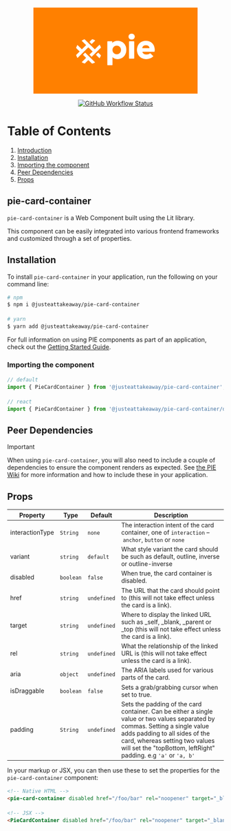 <p align="center">
  <img align="center" src="../../../readme_image.png" height="200" alt="">
</p>

<p align="center">
  <a href="https://www.npmjs.com/@justeattakeaway/pie-card-container">
    <img alt="GitHub Workflow Status" src="https://img.shields.io/npm/v/@justeattakeaway/pie-card-container.svg">
  </a>
</p>

# Table of Contents

1. [Introduction](#pie-card-container)
2. [Installation](#installation)
3. [Importing the component](#importing-the-component)
4. [Peer Dependencies](#peer-dependencies)
5. [Props](#props)

## pie-card-container

`pie-card-container` is a Web Component built using the Lit library.

This component can be easily integrated into various frontend frameworks and customized through a set of properties.


## Installation

To install `pie-card-container` in your application, run the following on your command line:

```bash
# npm
$ npm i @justeattakeaway/pie-card-container

# yarn
$ yarn add @justeattakeaway/pie-card-container
```

For full information on using PIE components as part of an application, check out the [Getting Started Guide](https://github.com/justeattakeaway/pie/wiki/Getting-started-with-PIE-Web-Components).


### Importing the component

```js
// default
import { PieCardContainer } from '@justeattakeaway/pie-card-container';

// react
import { PieCardContainer } from '@justeattakeaway/pie-card-container/dist/react';
```


## Peer Dependencies

> [!IMPORTANT]
> When using `pie-card-container`, you will also need to include a couple of dependencies to ensure the component renders as expected. See [the PIE Wiki](https://github.com/justeattakeaway/pie/wiki/Getting-started-with-PIE-Web-Components#expected-dependencies) for more information and how to include these in your application.

## Props

| Property        | Type      | Default     | Description                                                                                                                                                                                                                                     |
|---|---|-------------|------------------------------------------------------------------------------------------------------------------------------|
| interactionType | `String`  | `none`      | The interaction intent of the card container, one of `interaction` – `anchor`, `button` or `none`
| variant         | `string`  | `default`   | What style variant the card should be such as default, outline, inverse or outline-inverse                                                                                                                                                      |
| disabled        | `boolean` | `false`     | When true, the card container is disabled.                                                                                                                                                                                                      |
| href            | `string`  | `undefined` | The URL that the card should point to (this will not take effect unless the card is a link).                                                                                                                                                    |
| target          | `string`  | `undefined` | Where to display the linked URL such as _self, _blank, _parent or _top (this will not take effect unless the card is a link).                                                                                                                   |
| rel             | `string`  | `undefined` | What the relationship of the linked URL is (this will not take effect unless the card is a link).                                                                                                                                               |
| aria            | `object`  | `undefined` | The ARIA labels used for various parts of the card.                                                                                                                                                                                             |
| isDraggable     | `boolean` | `false`     | Sets a grab/grabbing cursor when set to true.                                                                                                                                                                                                   |
| padding         | `String`  | `undefined` | Sets the padding of the card container. Can be either a single value or two values separated by commas. Setting a single value adds padding to all sides of the card, whereas setting two values will set the "topBottom, leftRight" padding. e.g `'a'` or `'a, b'` |


In your markup or JSX, you can then use these to set the properties for the `pie-card-container` component:

```html
<!-- Native HTML -->
<pie-card-container disabled href="/foo/bar" rel="noopener" target="_blank"></pie-card-container>

<!-- JSX -->
<PieCardContainer disabled href="/foo/bar" rel="noopener" target="_blank"></PieCardContainer>
```
